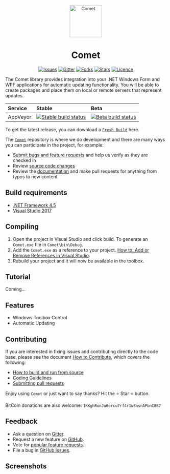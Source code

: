 <p align="center">
<a href="https://github.com/DarkByte7/Comet"><img alt="Comet" width="100" heigth="100" src="https://i.imgur.com/ZQIJv3T.png"></a>
</p >

<h1  align="center">Comet</h1>

<p align="center">
    <a href="https://github.com/DarkByte7/Comet/issues/"><img alt="Issues" src="https://img.shields.io/github/issues/DarkByte7/Comet.svg?style=flat"></a>
    <a href="https://gitter.im/Comet7/Lobby"><img alt="Gitter" src="https://img.shields.io/gitter/room/nwjs/nw.js.svg"></a>
    <a href="https://github.com/DarkByte7/Comet/network"><img alt="Forks" src="https://img.shields.io/github/forks/DarkByte7/Comet.svg?style=flat"></a>
    <a href="https://github.com/DarkByte7/Comet/stargazers"><img alt="Stars" src="https://img.shields.io/github/stars/DarkByte7/Comet.svg?style=flat"></a>
    <a href="https://github.com/DarkByte7/Comet/blob/master/LICENSE.md"><img alt="Licence" src="https://img.shields.io/badge/GPL-3.0-blue.svg?style=flat"></a>
</p >

The Comet library provides integration into your .NET Windows Form and WPF applications for automatic updating functionality. You will be able to create packages and place them on local or remote servers that represent updates.

| Service | Stable | Beta |
| :---- | :---- | :------ |
AppVeyor | [ ![Stable build status][1]][2] | [![Beta build status][3]][4] |

[1]: https://img.shields.io/appveyor/ci/DarkByte7/Comet/master.svg?style=plastic
[2]: https://ci.appveyor.com/project/DarkByte7/Comet
[3]: https://img.shields.io/appveyor/ci/DarkByte7/Comet/beta.svg?style=plastic
[4]: https://ci.appveyor.com/project/DarkByte7/Comet

To get the latest release, you can download a [`Fresh Build`](https://ci.appveyor.com/project/DarkByte7/Comet/build/artifacts) here.

The [`Comet`](https://github.com/DarkByte7/Comet) repository is where we do development and there are many ways you can participate in the project, for example:
- [Submit bugs and feature requests](https://github.com/DarkByte7/Comet/issues) and help us verify as they are checked in
- Review [source code changes](https://github.com/DarkByte7/Comet/pulls)
- Review the [documentation](https://github.com/DarkByte7/Comet/wiki) and make pull requests for anything from typos to new content

## Build requirements
- [.NET Framework 4.5](https://www.microsoft.com/en-ca/download/details.aspx?id=30653)
- [Visual Studio 2017](https://www.visualstudio.com/downloads/)

## Compiling
1. Open the project in Visual Studio and click build. To generate an `Comet.exe` file in `Comet\bin\Debug`.
2. Add the `Comet.exe` as a reference to your project. [How to: Add or Remove References in Visual Studio](https://msdn.microsoft.com/en-us/library/wkze6zky(v=vs.100).aspx).
3. Rebuild your project and it will now be available in the toolbox.

## Tutorial
Coming...

## Features
* Windows Toolbox Control
* Automatic Updating

## Contributing
If you are interested in fixing issues and contributing directly to the code base, please see the document [How to Contribute](https://github.com/DarkByte7/Comet/wiki/How-to-Contribute), which covers the following:
- [How to build and run from source](https://github.com/DarkByte7/Comet/wiki/How-to-Contribute#build-and-run-from-source)
- [Coding Guidelines](https://github.com/DarkByte7/Comet/wiki/Coding-Guidelines)
- [Submitting pull requests](https://github.com/DarkByte7/Comet/compare)

Enjoy using `Comet` or just want to say thanks?
Hit the ⭐️ Star ⭐️ button.

BitCoin donations are also welcome: `1KKghRonJu6orcu7rf4r1wSnsnAPbnC8B7`

## Feedback
- Ask a question on [Gitter](https://gitter.im/Comet7/Lobby).
- Request a new feature on [GitHub](https://github.com/DarkByte7/Comet/blob/beta/CONTRIBUTE.md).
- Vote for [popular feature requests](https://github.com/DarkByte7/Comet/issues?q=is:open+is:issue+label:feature-request+sort:reactions-B1-desc).
- File a bug in [GitHub Issues](https://github.com/DarkByte7/Comet/issues?q=is:open+is:issue).

## Screenshots
